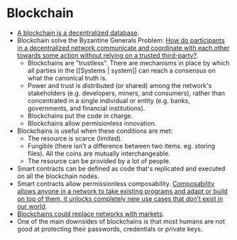 # Blockchain
- [A blockchain is a decentralized database](https://www.youtube.com/watch?v=bBC-nXj3Ng4).
- Blockchain solve the Byzantine Generals Problem: [How do participants in a decentralized network communicate and coordinate with each other towards some action without relying on a trusted third-party?](https://a16z.com/2019/11/08/crypto-glossary/).
	- Blockchains are "trustless". There are mechanisms in place by which all parties in the [[Systems | system]] can reach a consensus on what the canonical truth is.
	- Power and trust is distributed (or shared) among the network's stakeholders (e.g. developers, miners, and consumers), rather than concentrated in a single individual or entity (e.g. banks, governments, and financial institutions).
	- Blockchains put the code in charge.
	- Blockchains allow permisionless innovation.
- Blockchains is useful when these conditions are met:
	- The resource is scarce (limited).
	- Fungible (there isn't a difference between two items. eg. storing files). All the coins are mutually interchangeable.
	- The resource can be provided by a lot of people.
- Smart contracts can be defined as code that's replicated and executed on all the blockchain nodes.
- Smart contracts allow permissionless composability. [Composability allows anyone in a network to take existing programs and adapt or build on top of them, it unlocks completely new use cases that don’t exist in our world](https://future.a16z.com/how-composability-unlocks-crypto-and-everything-else/).
- [Blockchains could replace networks with markets](https://twitter.com/naval/status/877467629308395521).
- One of the main downsides of blockchains is that most humans are not good at protecting their passwords, credentials or private keys.